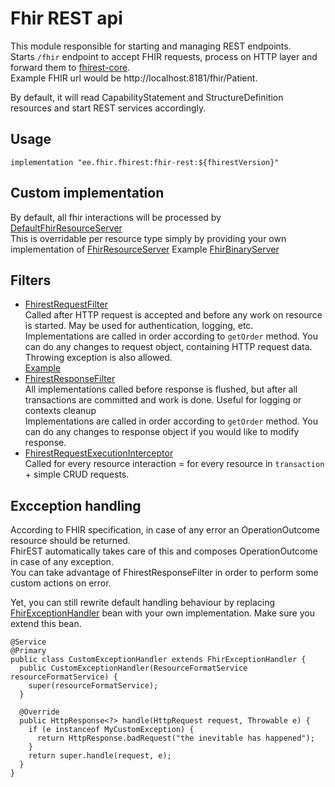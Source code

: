 # Fhir REST api

This module responsible for starting and managing REST endpoints.  
Starts `/fhir` endpoint to accept FHIR requests, process on HTTP layer and forward them to [fhirest-core](../fhirest-core).   
Example FHIR url would be http://localhost:8181/fhir/Patient.

By default, it will read CapabilityStatement and StructureDefinition resources and start REST services accordingly.

## Usage

```
implementation "ee.fhir.fhirest:fhir-rest:${fhirestVersion}"
```

## Custom implementation

By default, all fhir interactions will be processed by [DefaultFhirResourceServer](./src/main/java/ee/fhir/fhirest/rest/DefaultFhirResourceServer.java)  
This is overridable per resource type simply by providing your own implementation
of [FhirResourceServer](./src/main/java/ee/fhir/fhirest/rest/FhirResourceServer.java)
Example [FhirBinaryServer](./src/main/java/ee/fhir/fhirest/rest/resource/FhirBinaryServer.java)

## Filters

* [FhirestRequestFilter](./src/main/java/ee/fhir/fhirest/rest/filter/FhirestRequestFilter.java)  
  Called after HTTP request is accepted and before any work on resource is started. May be used for authentication, logging, etc.  
  Implementations are called in order according to `getOrder` method.
  You can do any changes to request object, containing HTTP request data.  
  Throwing exception is also allowed.  
  [Example](./src/main/java/ee/fhir/fhirest/rest/filter/ContentTypeValidationFilter.java)
* [FhirestResponseFilter](./src/main/java/ee/fhir/fhirest/rest/filter/FhirestResponseFilter.java)  
  All implementations called before response is flushed, but after all transactions are committed and work is done. Useful for logging or contexts cleanup  
  Implementations are called in order according to `getOrder` method.
  You can do any changes to response object if you would like to modify response.
* [FhirestRequestExecutionInterceptor](./src/main/java/ee/fhir/fhirest/rest/filter/FhirestRequestExecutionInterceptor.java)  
  Called for every resource interaction = for every resource in `transaction` + simple CRUD requests.

## Excception handling

According to FHIR specification, in case of any error an OperationOutcome resource should be returned.  
FhirEST automatically takes care of this and composes OperationOutcome in case of any exception.  
You can take advantage of FhirestResponseFilter in order to perform some custom actions on error.

Yet, you can still rewrite default handling behaviour by
replacing [FhirExceptionHandler](./src/main/java/ee/fhir/fhirest/rest/exception/FhirExceptionHandler.java) bean with your own implementation. Make sure you
extend this bean.

```
@Service
@Primary
public class CustomExceptionHandler extends FhirExceptionHandler {
  public CustomExceptionHandler(ResourceFormatService resourceFormatService) {
    super(resourceFormatService);
  }

  @Override
  public HttpResponse<?> handle(HttpRequest request, Throwable e) {
    if (e instanceof MyCustomException) {
      return HttpResponse.badRequest("the inevitable has happened");
    }
    return super.handle(request, e);
  }
}
```
